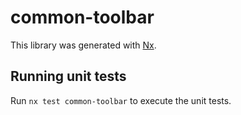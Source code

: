 # common-toolbar

This library was generated with [Nx](https://nx.dev).

## Running unit tests

Run `nx test common-toolbar` to execute the unit tests.
